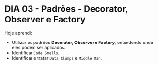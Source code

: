 # DIA 03 - Padrões - Decorator, Observer e Factory

Hoje aprendi:

- Utilizar os padrões **Decorator, Observer e Factory**, entendendo onde eles podem ser aplicados.
- Identificar `Code Smells`.
- Identificar e tratar `Data Clumps` e `Middle Man`.
